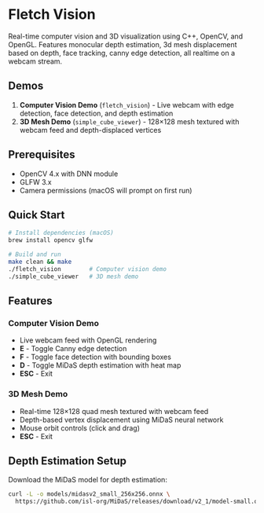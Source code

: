 # Fletch Vision

Real-time computer vision and 3D visualization using C++, OpenCV, and OpenGL. Features monocular depth estimation, 3d mesh displacement based on depth, face tracking, canny edge detection, all realtime on a webcam stream.

## Demos

1. **Computer Vision Demo** (`fletch_vision`) - Live webcam with edge detection, face detection, and depth estimation
2. **3D Mesh Demo** (`simple_cube_viewer`) - 128×128 mesh textured with webcam feed and depth-displaced vertices

## Prerequisites

- OpenCV 4.x with DNN module
- GLFW 3.x
- Camera permissions (macOS will prompt on first run)

## Quick Start

```bash
# Install dependencies (macOS)
brew install opencv glfw

# Build and run
make clean && make
./fletch_vision        # Computer vision demo
./simple_cube_viewer   # 3D mesh demo
```

## Features

### Computer Vision Demo

- Live webcam feed with OpenGL rendering
- **E** - Toggle Canny edge detection
- **F** - Toggle face detection with bounding boxes
- **D** - Toggle MiDaS depth estimation with heat map
- **ESC** - Exit

### 3D Mesh Demo

- Real-time 128×128 quad mesh textured with webcam feed
- Depth-based vertex displacement using MiDaS neural network
- Mouse orbit controls (click and drag)
- **ESC** - Exit

## Depth Estimation Setup

Download the MiDaS model for depth estimation:

```bash
curl -L -o models/midasv2_small_256x256.onnx \
  https://github.com/isl-org/MiDaS/releases/download/v2_1/model-small.onnx
```
